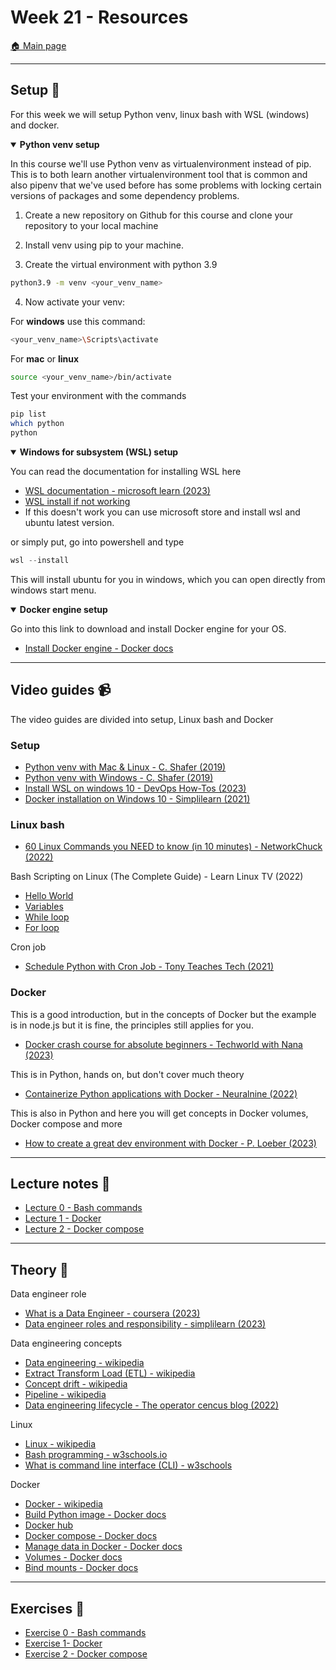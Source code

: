 
# Week 21 - Resources

[:house: Main page](https://github.com/kokchun/Data-engineering-AI22)

---
## Setup :wrench:

For this week we will setup Python venv, linux bash with WSL (windows) and docker. 


<details open>

<summary><b>Python venv setup</b></summary>

In this course we'll use Python venv as virtualenvironment instead of pip. This is to both learn another virtualenvironment tool that is common and also pipenv that we've used before has some problems with locking certain versions of packages and some dependency problems. 

1. Create a new repository on Github for this course and clone your repository to your local machine

2. Install venv using pip to your machine.

3. Create the virtual environment with python 3.9

```bash
python3.9 -m venv <your_venv_name>
```

4. Now activate your venv: 

For **windows** use this command: 

```bash
<your_venv_name>\Scripts\activate 
```

For **mac** or **linux**

```bash
source <your_venv_name>/bin/activate
```

Test your environment with the commands 

```bash
pip list 
which python
python
```

</details>

<details open>

<summary><b>Windows for subsystem (WSL) setup</b></summary>

You can read the documentation for installing WSL here 
- [WSL documentation - microsoft learn (2023)](https://learn.microsoft.com/en-us/windows/wsl/install)
- [WSL install if not working](https://www.omgubuntu.co.uk/how-to-install-wsl2-on-windows-10)
- If this doesn't work you can use microsoft store and install wsl and ubuntu latest version.

or simply put, go into powershell and type 

```powershell
wsl --install
```

This will install ubuntu for you in windows, which you can open directly from windows start menu. 

</details>


<details open> 

<summary><b>Docker engine setup</b></summary>

Go into this link to download and install Docker engine for your OS. 
- [Install Docker engine - Docker docs](https://docs.docker.com/engine/install/)

</details>


---   
## Video guides :video_camera:

The video guides are divided into setup, Linux bash and Docker 

### Setup
- [Python venv with Mac & Linux - C. Shafer (2019)](https://www.youtube.com/watch?v=Kg1Yvry_Ydk)
- [Python venv with Windows - C. Shafer (2019)](https://www.youtube.com/watch?v=APOPm01BVrk)
- [Install WSL on windows 10 - DevOps How-Tos (2023)](https://www.youtube.com/watch?v=VkJHRpgJxMY)
- [Docker installation on Windows 10 - Simplilearn (2021)](https://www.youtube.com/watch?v=5nX8U8Fz5S0)

### Linux bash

- [60 Linux Commands you NEED to know (in 10 minutes) - NetworkChuck (2022)](https://www.youtube.com/watch?v=gd7BXuUQ91w)


Bash Scripting on Linux (The Complete Guide) - Learn Linux TV (2022)
- [Hello World](https://www.youtube.com/watch?v=boqC9QenshY&list=PLT98CRl2KxKGj-VKtApD8-zCqSaN2mD4w&index=2)
- [Variables](https://www.youtube.com/watch?v=uQE_4Q-HZZw&list=PLT98CRl2KxKGj-VKtApD8-zCqSaN2mD4w&index=3)
- [While loop](https://www.youtube.com/watch?v=R0tTsdQ_9Vw&list=PLT98CRl2KxKGj-VKtApD8-zCqSaN2mD4w&index=7)
- [For loop](https://www.youtube.com/watch?v=HvzI7c3eK5k&list=PLT98CRl2KxKGj-VKtApD8-zCqSaN2mD4w&index=9)

Cron job 
- [Schedule Python with Cron Job - Tony Teaches Tech (2021)](https://www.youtube.com/watch?v=EgrpfvBc7ks)

### Docker

This is a good introduction, but in the concepts of Docker but the example is in node.js but it is fine, the principles still applies for you. 
- [Docker crash course for absolute beginners - Techworld with Nana (2023)](https://www.youtube.com/watch?v=pg19Z8LL06w)


This is in Python, hands on, but don't cover much theory 
- [Containerize Python applications with Docker - Neuralnine (2022)](https://www.youtube.com/watch?v=0TFWtfFY87U)

This is also in Python and here you will get concepts in Docker volumes, Docker compose and more
- [How to create a great dev environment with Docker - P. Loeber (2023)](https://www.youtube.com/watch?v=0H2miBK_gAk)

---
## Lecture notes :book:

- [Lecture 0 - Bash commands](https://github.com/kokchun/Data-engineering-AI22/blob/main/Lecture-code/Lec0-bash/README.md)
- [Lecture 1 - Docker](https://github.com/kokchun/Data-engineering-AI22/tree/main/Lecture-code/Lec1-docker)
- [Lecture 2 - Docker compose](https://github.com/kokchun/Data-engineering-AI22/tree/main/Lecture-code/Lec2-docker_compose)

---
## Theory :book:

Data engineer role
- [What is a Data Engineer - coursera (2023)](https://www.coursera.org/articles/what-does-a-data-engineer-do-and-how-do-i-become-one)
- [Data engineer roles and responsibility - simplilearn (2023)](https://www.simplilearn.com/data-engineer-role-article)

Data engineering concepts
- [Data engineering - wikipedia](https://en.wikipedia.org/wiki/Data_engineering)
- [Extract Transform Load (ETL) - wikipedia](https://en.wikipedia.org/wiki/Extract,_transform,_load)
- [Concept drift - wikipedia](https://en.wikipedia.org/wiki/Concept_drift)
- [Pipeline - wikipedia](https://en.wikipedia.org/wiki/Pipeline_(computing))
- [Data engineering lifecycle - The operator cencus blog (2022)](https://www.getcensus.com/blog/how-understanding-the-data-engineering-lifecycle-helps-us-all-work-better-with-data-engineers)


Linux
- [Linux - wikipedia](https://sv.wikipedia.org/wiki/Linux)
- [Bash programming - w3schools.io](https://www.w3schools.io/terminal/bash-tutorials/)
- [What is command line interface (CLI) - w3schools](https://www.w3schools.com/whatis/whatis_cli.asp)

Docker
- [Docker - wikipedia](https://en.wikipedia.org/wiki/Docker_(software))
- [Build Python image - Docker docs](https://docs.docker.com/language/python/build-images/)
- [Docker hub](https://hub.docker.com/_/python)
- [Docker compose - Docker docs](https://docs.docker.com/compose/gettingstarted/)
- [Manage data in Docker - Docker docs](https://docs.docker.com/storage/)
- [Volumes - Docker docs](https://docs.docker.com/storage/volumes/)
- [Bind mounts - Docker docs](https://docs.docker.com/storage/bind-mounts/)

---
## Exercises :running:

- [Exercise 0 - Bash commands](https://github.com/kokchun/Data-engineering-AI22/blob/main/Exercises/Exercise0-Bash_commands.md)
- [Exercise 1- Docker](https://github.com/kokchun/Data-engineering-AI22/blob/main/Exercises/Exercise1-docker.md)
- [Exercise 2 - Docker compose](https://github.com/kokchun/Data-engineering-AI22/blob/main/Exercises/Exercise2-docker-compose.md)
